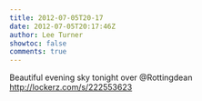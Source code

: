 ```yaml
---
title: 2012-07-05T20-17
date: 2012-07-05T20:17:46Z
author: Lee Turner
showtoc: false
comments: true
---
```


Beautiful evening sky tonight over @Rottingdean  http://lockerz.com/s/222553623

